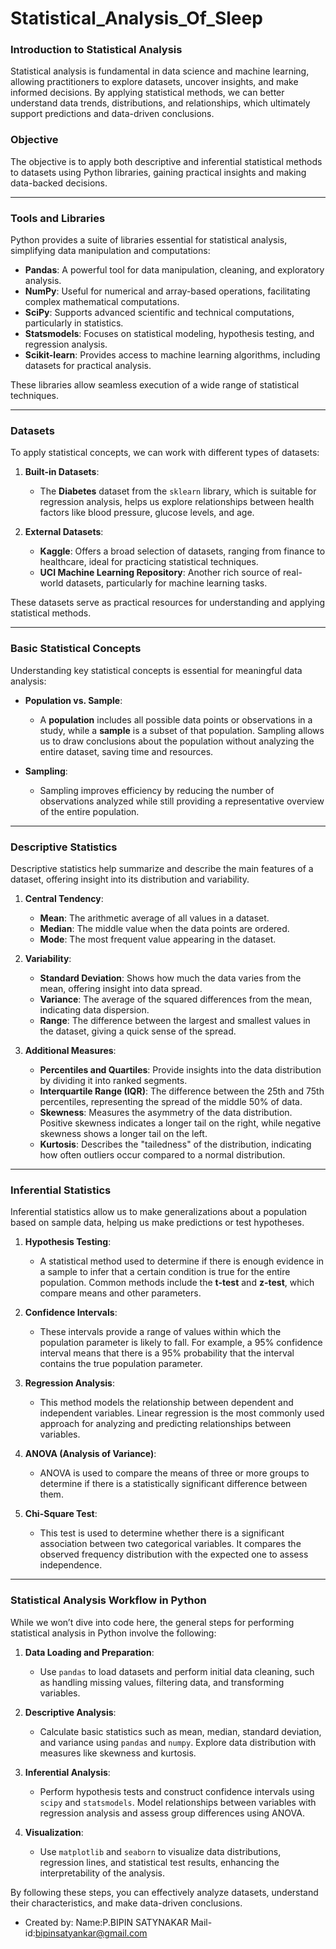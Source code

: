 # Statistical_Analysis_Of_Sleep
### Introduction to Statistical Analysis

Statistical analysis is fundamental in data science and machine learning, allowing practitioners to explore datasets, uncover insights, and make informed decisions. By applying statistical methods, we can better understand data trends, distributions, and relationships, which ultimately support predictions and data-driven conclusions.

### Objective

The objective is to apply both descriptive and inferential statistical methods to datasets using Python libraries, gaining practical insights and making data-backed decisions.

---

### Tools and Libraries

Python provides a suite of libraries essential for statistical analysis, simplifying data manipulation and computations:

- **Pandas**: A powerful tool for data manipulation, cleaning, and exploratory analysis.
- **NumPy**: Useful for numerical and array-based operations, facilitating complex mathematical computations.
- **SciPy**: Supports advanced scientific and technical computations, particularly in statistics.
- **Statsmodels**: Focuses on statistical modeling, hypothesis testing, and regression analysis.
- **Scikit-learn**: Provides access to machine learning algorithms, including datasets for practical analysis.

These libraries allow seamless execution of a wide range of statistical techniques.

---

### Datasets

To apply statistical concepts, we can work with different types of datasets:

1. **Built-in Datasets**:
   - The **Diabetes** dataset from the `sklearn` library, which is suitable for regression analysis, helps us explore relationships between health factors like blood pressure, glucose levels, and age.

2. **External Datasets**:
   - **Kaggle**: Offers a broad selection of datasets, ranging from finance to healthcare, ideal for practicing statistical techniques.
   - **UCI Machine Learning Repository**: Another rich source of real-world datasets, particularly for machine learning tasks.

These datasets serve as practical resources for understanding and applying statistical methods.

---

### Basic Statistical Concepts

Understanding key statistical concepts is essential for meaningful data analysis:

- **Population vs. Sample**:
   - A **population** includes all possible data points or observations in a study, while a **sample** is a subset of that population. Sampling allows us to draw conclusions about the population without analyzing the entire dataset, saving time and resources.

- **Sampling**:
   - Sampling improves efficiency by reducing the number of observations analyzed while still providing a representative overview of the entire population.

---

### Descriptive Statistics

Descriptive statistics help summarize and describe the main features of a dataset, offering insight into its distribution and variability.

1. **Central Tendency**:
   - **Mean**: The arithmetic average of all values in a dataset.
   - **Median**: The middle value when the data points are ordered.
   - **Mode**: The most frequent value appearing in the dataset.

2. **Variability**:
   - **Standard Deviation**: Shows how much the data varies from the mean, offering insight into data spread.
   - **Variance**: The average of the squared differences from the mean, indicating data dispersion.
   - **Range**: The difference between the largest and smallest values in the dataset, giving a quick sense of the spread.

3. **Additional Measures**:
   - **Percentiles and Quartiles**: Provide insights into the data distribution by dividing it into ranked segments.
   - **Interquartile Range (IQR)**: The difference between the 25th and 75th percentiles, representing the spread of the middle 50% of data.
   - **Skewness**: Measures the asymmetry of the data distribution. Positive skewness indicates a longer tail on the right, while negative skewness shows a longer tail on the left.
   - **Kurtosis**: Describes the "tailedness" of the distribution, indicating how often outliers occur compared to a normal distribution.

---

### Inferential Statistics

Inferential statistics allow us to make generalizations about a population based on sample data, helping us make predictions or test hypotheses.

1. **Hypothesis Testing**:
   - A statistical method used to determine if there is enough evidence in a sample to infer that a certain condition is true for the entire population. Common methods include the **t-test** and **z-test**, which compare means and other parameters.

2. **Confidence Intervals**:
   - These intervals provide a range of values within which the population parameter is likely to fall. For example, a 95% confidence interval means that there is a 95% probability that the interval contains the true population parameter.

3. **Regression Analysis**:
   - This method models the relationship between dependent and independent variables. Linear regression is the most commonly used approach for analyzing and predicting relationships between variables.

4. **ANOVA (Analysis of Variance)**:
   - ANOVA is used to compare the means of three or more groups to determine if there is a statistically significant difference between them.

5. **Chi-Square Test**:
   - This test is used to determine whether there is a significant association between two categorical variables. It compares the observed frequency distribution with the expected one to assess independence.

---

### Statistical Analysis Workflow in Python

While we won’t dive into code here, the general steps for performing statistical analysis in Python involve the following:

1. **Data Loading and Preparation**:
   - Use `pandas` to load datasets and perform initial data cleaning, such as handling missing values, filtering data, and transforming variables.

2. **Descriptive Analysis**:
   - Calculate basic statistics such as mean, median, standard deviation, and variance using `pandas` and `numpy`. Explore data distribution with measures like skewness and kurtosis.

3. **Inferential Analysis**:
   - Perform hypothesis tests and construct confidence intervals using `scipy` and `statsmodels`. Model relationships between variables with regression analysis and assess group differences using ANOVA.


4. **Visualization**:
   - Use `matplotlib` and `seaborn` to visualize data distributions, regression lines, and statistical test results, enhancing the interpretability of the analysis.

By following these steps, you can effectively analyze datasets, understand their characteristics, and make data-driven conclusions.
   - Created by:
Name:P.BIPIN SATYNAKAR
Mail-id:bipinsatyankar@gmail.com
